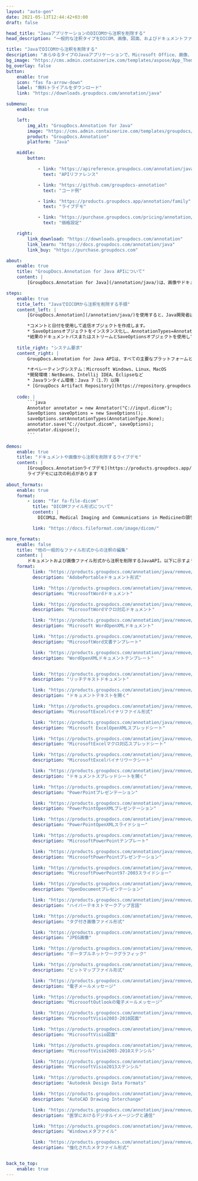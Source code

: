 ```yaml
---
layout: "auto-gen"
date: 2021-05-13T12:44:42+03:00
draft: false

head_title: "JavaアプリケーションのDICOMから注釈を削除する"
head_description: "一般的な注釈タイプをDICOM、画像、図面、およびドキュメントファイル形式から削除するJavaannotation API."

title: "JavaでDICOMから注釈を削除する"
description: "あらゆるタイプのJavaアプリケーションで、Microsoft Office、画像、図面、HTML、およびその他のドキュメントファイル形式からすでに追加されている注釈を削除します."
bg_image: "https://cms.admin.containerize.com/templates/aspose/App_Themes/V3/images/bg/header1.png"
bg_overlay: false
button:
    enable: true
    icon: "fas fa-arrow-down"
    label: "無料トライアルをダウンロード"
    link: "https://downloads.groupdocs.com/annotation/java"

submenu:
    enable: true

    left:
        img_alt: "GroupDocs.Annotation for Java"
        image: "https://cms.admin.containerize.com/templates/groupdocs/images/product-logos/90x90-noborder/groupdocs-annotation-java.png"
        product: "GroupDocs.Annotation"
        platform: "Java"

    middle:
        button:

            - link: "https://apireference.groupdocs.com/annotation/java"
              text: "APIリファレンス"

            - link: "https://github.com/groupdocs-annotation"
              text: "コード例"

            - link: "https://products.groupdocs.app/annotation/family"
              text: "ライブデモ"

            - link: "https://purchase.groupdocs.com/pricing/annotation/java"
              text: "価格設定"

    right:
        link_download: "https://downloads.groupdocs.com/annotation"
        link_learn: "https://docs.groupdocs.com/annotation/java"
        link_buy: "https://purchase.groupdocs.com"

about:
    enable: true
    title: "GroupDocs.Annotation for Java APIについて"
    content: |
        [GroupDocs.Annotation for Java](/annotation/java/)は、画像やドキュメントファイル形式から注釈を表示、追加、更新、消去、抽出、またはエクスポートするためのネイティブJava注釈管理ライブラリです。ユーザーは、コメント、メモ、コメント、およびPDF、HTML、Word、Excel、Visioダイアグラム、プレゼンテーション、図面、画像、およびその他の多くのファイル形式のテキスト、グラフィックス、透かしなどのさまざまな注釈タイプを簡単に削除できます。注釈処理機能は、インポートされたドキュメントから注釈を正確に読み取ることができ、カスタマイズを実装した後、元のファイル形式または目的のファイル形式にエクスポートして戻すことができます。

steps:
    enable: true
    title_left: "JavaでDICOMから注釈を削除する手順"
    content_left: |
        [GroupDocs.Annotation](/annotation/java/)を使用すると、Java開発者は、いくつかの簡単な手順を実装することで、Javaベースのアプリケーション内のDICOMファイルから注釈の詳細を簡単に削除できます。

        *コメントと日付を使用して返信オブジェクトを作成します。
        * SaveOptionsオブジェクトをインスタンス化し、AnnotationTypes=AnnotationType.Noneを設定します。
        *結果のドキュメントパスまたはストリームとSaveOptionsオブジェクトを使用してsaveメソッドを呼び出します。
        
    title_right: "システム要求"
    content_right: |
        GroupDocs.Annotation for Java APIは、すべての主要なプラットフォームとオペレーティングシステムでサポートされています。以下のコードを実行する前に、システムに次の前提条件がインストールされていることを確認してください。

        *オペレーティングシステム：Microsoft Windows、Linux、MacOS
        *開発環境：NetBeans、Intellij IDEA、Eclipseなど
        * Javaランタイム環境：Java 7（1.7）以降
        * [GroupDocs Artifact Repository](https://repository.groupdocs.com/webapp/#/artifacts/browse/tree/General/repo/com/groupdocs/groupdocs-annotation)から最新バージョンのGroupDocs.AnnotationforJavaを入手してください。
        
    code: |
        ```java
        Annotator annotator = new Annotator("C://input.dicom");
        SaveOptions saveOptions = new SaveOptions();
        saveOptions.setAnnotationTypes(AnnotationType.None);
        annotator.save("C://output.dicom", saveOptions);
        annotator.dispose();
        ```
        
demos:
    enable: true
    title: "ドキュメントや画像から注釈を削除するライブデモ"
    content: |
        [GroupDocs.Annotationライブデモ](https://products.groupdocs.app/annotation/family)サイトにアクセスして、今すぐDICOMファイルから注釈を表示および削除します。  
        ライブデモには次の利点があります
        
about_formats:
    enable: true
    format:
        - icon: "far fa-file-dicom"
          title: "DICOMファイル形式について"
          content: |
            DICOMは、Medical Imaging and Communications in Medicineの頭字語であり、医療情報学の分野に関係しています。 DICOMは、ファイル形式の定義とネットワーク通信プロトコルを組み合わせたものです。 DICOMは.DCM拡張子を使用します。 .DCMは、フォーマット1.xとフォーマット2.xの2つの異なるフォーマットで存在します。 DCMフォーマット1.xは、通常と拡張の2つのバージョンでさらに利用できます。 DICOMは、さまざまなベンダーのプリンター、サーバー、スキャナーなどの医用画像装置の統合に使用され、一意性のために各患者の識別データも含まれています。 DICOMファイルは、DICOM形式の画像データを受信できる場合、2者間で共有できます。 DICOMの通信部分はアプリケーション層プロトコルであり、TCP/IPを使用してエンティティ間で通信します。 HTTPおよびHTTPSプロトコルは、DICOMのWebサービスに使用されます。 Webサービスでサポートされているバージョンは、1.0、1.1、2以降です。

          link: "https://docs.fileformat.com/image/dicom/"

more_formats:
    enable: false
    title: "他の一般的なファイル形式からの注釈の編集"
    content: |
        ドキュメントおよび画像ファイル形式から注釈を削除するJavaAPI。以下に示すように、一般的なファイル形式のいくつかから注釈プロパティを消去します。
    format: 
          link: "https://products.groupdocs.com/annotation/java/remove/pdf/"
          description: "AdobePortableドキュメント形式"

          link: "https://products.groupdocs.com/annotation/java/remove/doc/"
          description: "MicrosoftWordドキュメント"

          link: "https://products.groupdocs.com/annotation/java/remove/docm/"
          description: "MicrosoftWordマクロ対応ドキュメント"

          link: "https://products.groupdocs.com/annotation/java/remove/docx"
          description: "Microsoft WordOpenXMLドキュメント"

          link: "https://products.groupdocs.com/annotation/java/remove/dot"
          description: "MicrosoftWord文書テンプレート"

          link: "https://products.groupdocs.com/annotation/java/remove/dotx"
          description: "WordOpenXMLドキュメントテンプレート"


          link: "https://products.groupdocs.com/annotation/java/remove/rtf"
          description: "リッチテキストドキュメント"

          link: "https://products.groupdocs.com/annotation/java/remove/odt"
          description: "ドキュメントテキストを開く"

          link: "https://products.groupdocs.com/annotation/java/remove/xls"
          description: "MicrosoftExcelバイナリファイル形式"

          link: "https://products.groupdocs.com/annotation/java/remove/xlsx"
          description: "Microsoft ExcelOpenXMLスプレッドシート"

          link: "https://products.groupdocs.com/annotation/java/remove/xlsm"
          description: "MicrosoftExcelマクロ対応スプレッドシート"

          link: "https://products.groupdocs.com/annotation/java/remove/xlsb"
          description: "MicrosoftExcelバイナリワークシート"

          link: "https://products.groupdocs.com/annotation/java/remove/ods"
          description: "ドキュメントスプレッドシートを開く"

          link: "https://products.groupdocs.com/annotation/java/remove/ppt"
          description: "PowerPointプレゼンテーション"

          link: "https://products.groupdocs.com/annotation/java/remove/pptx"
          description: "PowerPointOpenXMLプレゼンテーション"

          link: "https://products.groupdocs.com/annotation/java/remove/ppsx"
          description: "PowerPointOpenXMLスライドショー"

          link: "https://products.groupdocs.com/annotation/java/remove/potm"
          description: "MicrosoftPowerPointテンプレート"

          link: "https://products.groupdocs.com/annotation/java/remove/pptm"
          description: "MicrosoftPowerPointプレゼンテーション"

          link: "https://products.groupdocs.com/annotation/java/remove/pps"
          description: "MicrosoftPowerPoint97-2003スライドショー"

          link: "https://products.groupdocs.com/annotation/java/remove/odp"
          description: "OpenDocumentプレゼンテーション"

          link: "https://products.groupdocs.com/annotation/java/remove/html"
          description: "ハイパーテキストマークアップ言語"

          link: "https://products.groupdocs.com/annotation/java/remove/tiff"
          description: "タグ付き画像ファイル形式"

          link: "https://products.groupdocs.com/annotation/java/remove/jpeg"
          description: "JPEG画像"

          link: "https://products.groupdocs.com/annotation/java/remove/png"
          description: "ポータブルネットワークグラフィック"

          link: "https://products.groupdocs.com/annotation/java/remove/bmp"
          description: "ビットマップファイル形式"

          link: "https://products.groupdocs.com/annotation/java/remove/eml"
          description: "電子メールメッセージ"

          link: "https://products.groupdocs.com/annotation/java/remove/msg"
          description: "MicrosoftOutlookの電子メールメッセージ"

          link: "https://products.groupdocs.com/annotation/java/remove/vsd"
          description: "MicrosoftVisio2003-2010図面"

          link: "https://products.groupdocs.com/annotation/java/remove/vsdx"
          description: "MicrosoftVisio図面"

          link: "https://products.groupdocs.com/annotation/java/remove/vss"
          description: "MicrosoftVisio2003-2010ステンシル"

          link: "https://products.groupdocs.com/annotation/java/remove/vst"
          description: "MicrosoftVisio2013ステンシル"

          link: "https://products.groupdocs.com/annotation/java/remove/dwg"
          description: "Autodesk Design Data Formats"

          link: "https://products.groupdocs.com/annotation/java/remove/dxf"
          description: "AutoCAD Drawing Interchange"

          link: "https://products.groupdocs.com/annotation/java/remove/dcm"
          description: "医学におけるデジタルイメージングと通信"

          link: "https://products.groupdocs.com/annotation/java/remove/wmf"
          description: "Windowsメタファイル"

          link: "https://products.groupdocs.com/annotation/java/remove/emf"
          description: "強化されたメタファイル形式"


back_to_top:
    enable: true
---
```

